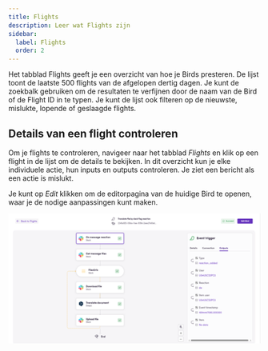 ```yaml
---
title: Flights
description: Leer wat Flights zijn
sidebar:
  label: Flights
  order: 2
---
```


Het tabblad Flights geeft je een overzicht van hoe je Birds presteren. De lijst toont de laatste 500 flights van de afgelopen dertig dagen. Je kunt de zoekbalk gebruiken om de resultaten te verfijnen door de naam van de Bird of de Flight ID in te typen. Je kunt de lijst ook filteren op de nieuwste, mislukte, lopende of geslaagde flights.

## Details van een flight controleren

Om je flights te controleren, navigeer naar het tabblad _Flights_ en klik op een flight in de lijst om de details te bekijken. In dit overzicht kun je elke individuele actie, hun inputs en outputs controleren. Je ziet een bericht als een actie is mislukt.

Je kunt op _Edit_ klikken om de editorpagina van de huidige Bird te openen, waar je de nodige aanpassingen kunt maken.

![connection](../../../../assets/docs/flight-details.png)